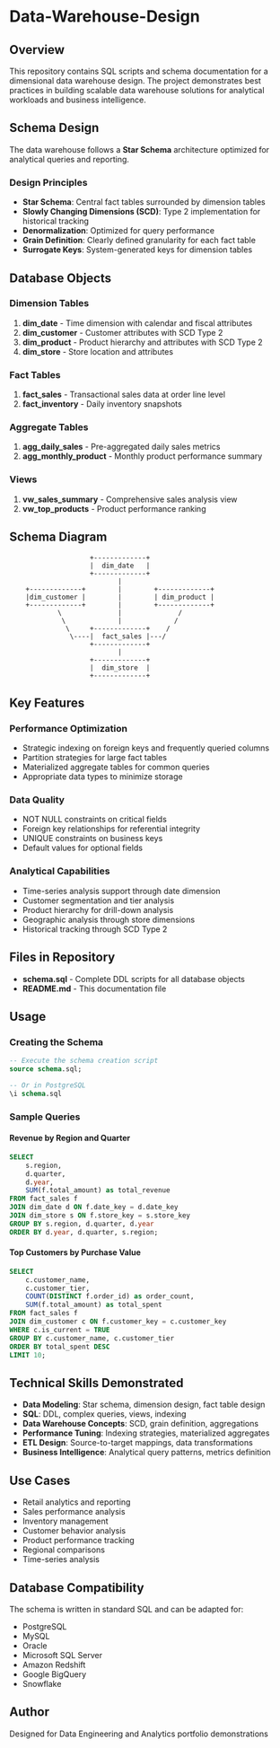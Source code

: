 # Data-Warehouse-Design

## Overview
This repository contains SQL scripts and schema documentation for a dimensional data warehouse design. The project demonstrates best practices in building scalable data warehouse solutions for analytical workloads and business intelligence.

## Schema Design
The data warehouse follows a **Star Schema** architecture optimized for analytical queries and reporting.

### Design Principles
- **Star Schema**: Central fact tables surrounded by dimension tables
- **Slowly Changing Dimensions (SCD)**: Type 2 implementation for historical tracking
- **Denormalization**: Optimized for query performance
- **Grain Definition**: Clearly defined granularity for each fact table
- **Surrogate Keys**: System-generated keys for dimension tables

## Database Objects

### Dimension Tables
1. **dim_date** - Time dimension with calendar and fiscal attributes
2. **dim_customer** - Customer attributes with SCD Type 2
3. **dim_product** - Product hierarchy and attributes with SCD Type 2
4. **dim_store** - Store location and attributes

### Fact Tables
1. **fact_sales** - Transactional sales data at order line level
2. **fact_inventory** - Daily inventory snapshots

### Aggregate Tables
1. **agg_daily_sales** - Pre-aggregated daily sales metrics
2. **agg_monthly_product** - Monthly product performance summary

### Views
1. **vw_sales_summary** - Comprehensive sales analysis view
2. **vw_top_products** - Product performance ranking

## Schema Diagram
```
                    +-------------+
                    |  dim_date   |
                    +-------------+
                           |
    +-------------+        |        +-------------+
    |dim_customer |        |        | dim_product |
    +-------------+        |        +-------------+
            \              |              /
             \             |             /
              \     +-------------+    /
               \----|  fact_sales |---/
                    +-------------+
                           |
                    +-------------+
                    |  dim_store  |
                    +-------------+
```

## Key Features

### Performance Optimization
- Strategic indexing on foreign keys and frequently queried columns
- Partition strategies for large fact tables
- Materialized aggregate tables for common queries
- Appropriate data types to minimize storage

### Data Quality
- NOT NULL constraints on critical fields
- Foreign key relationships for referential integrity
- UNIQUE constraints on business keys
- Default values for optional fields

### Analytical Capabilities
- Time-series analysis support through date dimension
- Customer segmentation and tier analysis
- Product hierarchy for drill-down analysis
- Geographic analysis through store dimensions
- Historical tracking through SCD Type 2

## Files in Repository

- **schema.sql** - Complete DDL scripts for all database objects
- **README.md** - This documentation file

## Usage

### Creating the Schema
```sql
-- Execute the schema creation script
source schema.sql;

-- Or in PostgreSQL
\i schema.sql
```

### Sample Queries

#### Revenue by Region and Quarter
```sql
SELECT 
    s.region,
    d.quarter,
    d.year,
    SUM(f.total_amount) as total_revenue
FROM fact_sales f
JOIN dim_date d ON f.date_key = d.date_key
JOIN dim_store s ON f.store_key = s.store_key
GROUP BY s.region, d.quarter, d.year
ORDER BY d.year, d.quarter, s.region;
```

#### Top Customers by Purchase Value
```sql
SELECT 
    c.customer_name,
    c.customer_tier,
    COUNT(DISTINCT f.order_id) as order_count,
    SUM(f.total_amount) as total_spent
FROM fact_sales f
JOIN dim_customer c ON f.customer_key = c.customer_key
WHERE c.is_current = TRUE
GROUP BY c.customer_name, c.customer_tier
ORDER BY total_spent DESC
LIMIT 10;
```

## Technical Skills Demonstrated

- **Data Modeling**: Star schema, dimension design, fact table design
- **SQL**: DDL, complex queries, views, indexing
- **Data Warehouse Concepts**: SCD, grain definition, aggregations
- **Performance Tuning**: Indexing strategies, materialized aggregates
- **ETL Design**: Source-to-target mappings, data transformations
- **Business Intelligence**: Analytical query patterns, metrics definition

## Use Cases

- Retail analytics and reporting
- Sales performance analysis
- Inventory management
- Customer behavior analysis
- Product performance tracking
- Regional comparisons
- Time-series analysis

## Database Compatibility

The schema is written in standard SQL and can be adapted for:
- PostgreSQL
- MySQL
- Oracle
- Microsoft SQL Server
- Amazon Redshift
- Google BigQuery
- Snowflake

## Author
Designed for Data Engineering and Analytics portfolio demonstrations
